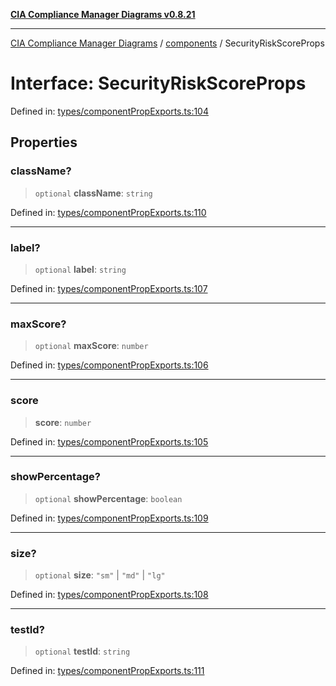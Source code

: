 [**CIA Compliance Manager Diagrams v0.8.21**](../../README.md)

***

[CIA Compliance Manager Diagrams](../../modules.md) / [components](../README.md) / SecurityRiskScoreProps

# Interface: SecurityRiskScoreProps

Defined in: [types/componentPropExports.ts:104](https://github.com/Hack23/cia-compliance-manager/blob/689e67e40bb6afe811128d672a0d7dd5fcbdaea5/src/types/componentPropExports.ts#L104)

## Properties

### className?

> `optional` **className**: `string`

Defined in: [types/componentPropExports.ts:110](https://github.com/Hack23/cia-compliance-manager/blob/689e67e40bb6afe811128d672a0d7dd5fcbdaea5/src/types/componentPropExports.ts#L110)

***

### label?

> `optional` **label**: `string`

Defined in: [types/componentPropExports.ts:107](https://github.com/Hack23/cia-compliance-manager/blob/689e67e40bb6afe811128d672a0d7dd5fcbdaea5/src/types/componentPropExports.ts#L107)

***

### maxScore?

> `optional` **maxScore**: `number`

Defined in: [types/componentPropExports.ts:106](https://github.com/Hack23/cia-compliance-manager/blob/689e67e40bb6afe811128d672a0d7dd5fcbdaea5/src/types/componentPropExports.ts#L106)

***

### score

> **score**: `number`

Defined in: [types/componentPropExports.ts:105](https://github.com/Hack23/cia-compliance-manager/blob/689e67e40bb6afe811128d672a0d7dd5fcbdaea5/src/types/componentPropExports.ts#L105)

***

### showPercentage?

> `optional` **showPercentage**: `boolean`

Defined in: [types/componentPropExports.ts:109](https://github.com/Hack23/cia-compliance-manager/blob/689e67e40bb6afe811128d672a0d7dd5fcbdaea5/src/types/componentPropExports.ts#L109)

***

### size?

> `optional` **size**: `"sm"` \| `"md"` \| `"lg"`

Defined in: [types/componentPropExports.ts:108](https://github.com/Hack23/cia-compliance-manager/blob/689e67e40bb6afe811128d672a0d7dd5fcbdaea5/src/types/componentPropExports.ts#L108)

***

### testId?

> `optional` **testId**: `string`

Defined in: [types/componentPropExports.ts:111](https://github.com/Hack23/cia-compliance-manager/blob/689e67e40bb6afe811128d672a0d7dd5fcbdaea5/src/types/componentPropExports.ts#L111)
